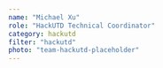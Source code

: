 ```yaml
---
name: "Michael Xu"
role: "HackUTD Technical Coordinator"
category: hackutd
filter: "hackutd"
photo: "team-hackutd-placeholder"
---
```

